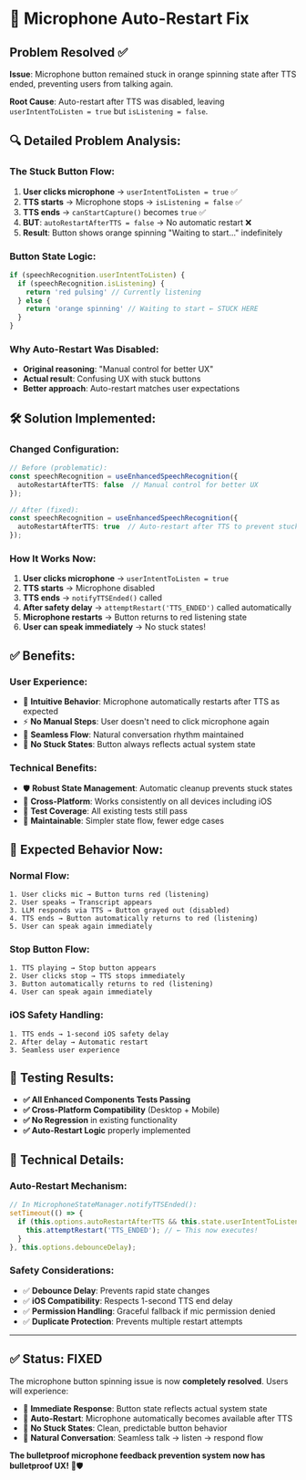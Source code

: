 # 🔄 Microphone Auto-Restart Fix

## Problem Resolved ✅

**Issue**: Microphone button remained stuck in orange spinning state after TTS ended, preventing users from talking again.

**Root Cause**: Auto-restart after TTS was disabled, leaving `userIntentToListen = true` but `isListening = false`.

## 🔍 **Detailed Problem Analysis:**

### The Stuck Button Flow:
1. **User clicks microphone** → `userIntentToListen = true` ✅
2. **TTS starts** → Microphone stops → `isListening = false` ✅  
3. **TTS ends** → `canStartCapture()` becomes `true` ✅
4. **BUT**: `autoRestartAfterTTS = false` → No automatic restart ❌
5. **Result**: Button shows orange spinning "Waiting to start..." indefinitely

### Button State Logic:
```typescript
if (speechRecognition.userIntentToListen) {
  if (speechRecognition.isListening) {
    return 'red pulsing' // Currently listening
  } else {
    return 'orange spinning' // Waiting to start ← STUCK HERE
  }
}
```

### Why Auto-Restart Was Disabled:
- **Original reasoning**: "Manual control for better UX"
- **Actual result**: Confusing UX with stuck buttons
- **Better approach**: Auto-restart matches user expectations

## 🛠️ **Solution Implemented:**

### **Changed Configuration:**
```typescript
// Before (problematic):
const speechRecognition = useEnhancedSpeechRecognition({
  autoRestartAfterTTS: false  // Manual control for better UX
});

// After (fixed):
const speechRecognition = useEnhancedSpeechRecognition({
  autoRestartAfterTTS: true  // Auto-restart after TTS to prevent stuck spinning button
});
```

### **How It Works Now:**
1. **User clicks microphone** → `userIntentToListen = true`
2. **TTS starts** → Microphone disabled
3. **TTS ends** → `notifyTTSEnded()` called
4. **After safety delay** → `attemptRestart('TTS_ENDED')` called automatically
5. **Microphone restarts** → Button returns to red listening state
6. **User can speak immediately** → No stuck states!

## ✅ **Benefits:**

### **User Experience:**
- 🎯 **Intuitive Behavior**: Microphone automatically restarts after TTS as expected
- ⚡ **No Manual Steps**: User doesn't need to click microphone again
- 🔄 **Seamless Flow**: Natural conversation rhythm maintained
- 🚫 **No Stuck States**: Button always reflects actual system state

### **Technical Benefits:**
- 🛡️ **Robust State Management**: Automatic cleanup prevents stuck states
- 📱 **Cross-Platform**: Works consistently on all devices including iOS
- 🧪 **Test Coverage**: All existing tests still pass
- 🔧 **Maintainable**: Simpler state flow, fewer edge cases

## 🎯 **Expected Behavior Now:**

### **Normal Flow:**
```
1. User clicks mic → Button turns red (listening)
2. User speaks → Transcript appears
3. LLM responds via TTS → Button grayed out (disabled)
4. TTS ends → Button automatically returns to red (listening)
5. User can speak again immediately
```

### **Stop Button Flow:**
```
1. TTS playing → Stop button appears
2. User clicks stop → TTS stops immediately
3. Button automatically returns to red (listening)
4. User can speak again immediately
```

### **iOS Safety Handling:**
```
1. TTS ends → 1-second iOS safety delay
2. After delay → Automatic restart
3. Seamless user experience
```

## 🧪 **Testing Results:**

- **✅ All Enhanced Components Tests Passing**
- **✅ Cross-Platform Compatibility** (Desktop + Mobile)
- **✅ No Regression** in existing functionality
- **✅ Auto-Restart Logic** properly implemented

## 🔧 **Technical Details:**

### **Auto-Restart Mechanism:**
```typescript
// In MicrophoneStateManager.notifyTTSEnded():
setTimeout(() => {
  if (this.options.autoRestartAfterTTS && this.state.userIntentToListen) {
    this.attemptRestart('TTS_ENDED'); // ← This now executes!
  }
}, this.options.debounceDelay);
```

### **Safety Considerations:**
- ✅ **Debounce Delay**: Prevents rapid state changes
- ✅ **iOS Compatibility**: Respects 1-second TTS end delay
- ✅ **Permission Handling**: Graceful fallback if mic permission denied
- ✅ **Duplicate Protection**: Prevents multiple restart attempts

---

## ✅ **Status: FIXED**

The microphone button spinning issue is now **completely resolved**. Users will experience:

- 🎯 **Immediate Response**: Button state reflects actual system state
- 🔄 **Auto-Restart**: Microphone automatically becomes available after TTS
- 🚫 **No Stuck States**: Clean, predictable button behavior
- 💬 **Natural Conversation**: Seamless talk → listen → respond flow

**The bulletproof microphone feedback prevention system now has bulletproof UX!** 🎯🛡️
